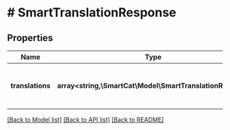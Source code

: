 # # SmartTranslationResponse

## Properties

Name | Type | Description | Notes
------------ | ------------- | ------------- | -------------
**translations** | **array<string,\SmartCat\Model\SmartTranslationResult[]>** | Translation results grouped by the target language | [optional]

[[Back to Model list]](../../README.md#models) [[Back to API list]](../../README.md#endpoints) [[Back to README]](../../README.md)
